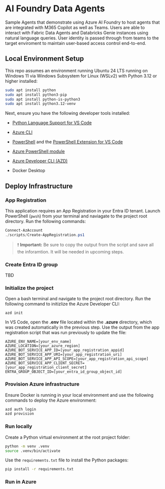 # AI Foundry Data Agents

Sample Agents that demonstrate using Azure AI Foundry to host agents that are integrated with M365 Copilot as well as Teams. Users are able to interact with Fabric Data Agents and Databricks Genie instances using natural language queries. User identity is passed through from teams to the target enviroment to maintain user-based access control end-to-end.

## Local Environment Setup

This repo assumes an environment running Ubuntu 24 LTS running on Windows 11 via Windows Subsystem for Linux (WSLv2) with Python 3.12 or higher installed:

```bash
sudo apt install python
sudo apt install python3-pip
sudo apt install python-is-python3
sudo apt install python3.12-venv
```

Next, ensure you have the following developer tools installed:

* [Python Language Support for VS Code](https://marketplace.visualstudio.com/items/?itemName=ms-python.python)

* [Azure CLI](https://learn.microsoft.com/en-us/cli/azure/install-azure-cli)

* [PowerShell](https://learn.microsoft.com/en-us/powershell/scripting/install/install-ubuntu?view=powershell-7.5) and the [PowerShell Extension for VS Code](https://marketplace.visualstudio.com/items?itemName=ms-vscode.PowerShell)

* [Azure PowerShell module](https://learn.microsoft.com/en-us/powershell/azure/install-azps-linux?view=azps-14.3.0)

* [Azure Developer CLI (AZD)](https://learn.microsoft.com/en-us/azure/developer/azure-developer-cli/install-azd?tabs=winget-windows%2Cbrew-mac%2Cscript-linux&pivots=os-linux)

* Docker Desktop

## Deploy Infrastructure

### App Registration

This application requires an App Registration in your Entra ID tenant. Launch PowerShell (`pwsh`) from your terminal and naviagate to the project root directory. Run the following commands:

```powershell
Connect-AzAccount
./scripts/Create-AppRegistration.ps1
```

> ❗ **Important:** Be sure to copy the output from the script and save all the inforamtion. It will be needed in upcoming steps.

### Create Entra ID group

TBD

### Initialize the project

Open a bash terminal and navigate to the project root directory. Run the following command to initizlize the Azure Developer CLI:

`azd init`

In VS Code, open the **.env** file located within the **.azure** directory, which was created automatically in the previous step. Use the output from the app registration script that was run previously to update the file:

```dotenv
AZURE_ENV_NAME=[your_env_name]
AZURE_LOCATION=[your_azure_region]
AZURE_BOT_SERVICE_APP_ID=[your_app_registration_appid]
AZURE_BOT_SERVICE_APP_URI=[your_app_registration_uri]
AZURE_BOT_SERVICE_APP_API_SCOPE=[your_app_registration_api_scope]
AZURE_BOT_SERVICE_APP_CLIENT_SECRET=[your_app_registration_client_secret]
ENTRA_GROUP_OBJECT_ID=[your_entra_id_group_object_id]
```

### Provision Azure infrastructure

Ensure Docker is running in your local environment and use the following commands to deploy the Azure environment:

```bash
azd auth login
azd provision
```

### Run locally

Create a Python virtual environment at the root project folder:

```bash
python -m venv .venv
source .venv/bin/activate
```

Use the `requirements.txt` file to install the Python packages:

```bash
pip install -r requirements.txt
```

### Run in Azure

